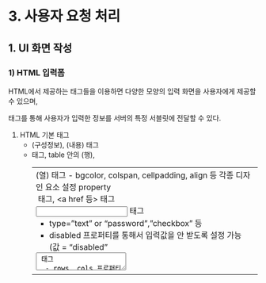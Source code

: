 # 3. 사용자 요청 처리

## 1. UI  화면 작성

### 1) HTML 입력폼

HTML에서 제공하는 태그들을 이용하면 다양한 모양의 입력 화면을 사용자에게 제공할 수 있으며, <form> 태그를 통해 사용자가 입력한 정보를 서버의 특정 서블릿에 전달할 수 있다.

1. HTML 기본 태그
    - <head>(구성정보), <body>(내용) 태그
    - <table> 태그, table 안의 <tr> (행), <td> (열) 태그
        - bgcolor, colspan, cellpadding, align 등 각종 디자인 요소 설정 property
    - <image> 태그, <a href 등> 태그
    - <input> 태그
        - type=”text” or “password”,”checkbox” 등
        - disabled 프로퍼티를 통해서 입력값을 안 받도록 설정 가능 (값 = “disabled”
    - <textarea> 태그
        - rows, cols 프로퍼티를 통해서 크기 설정 가능
        - value 프로퍼티는 따로 없음~!
        - 시작 태그와 종료 태그 사이에 박스 안에 넣고 싶은 텍스트 입력
    - <input> 태그의 radio 타입 (<input type=”radio” value=”...”>)
        - 여러 라디오버튼 중 하나의 버튼만 선택하게 하고 싶으면, 라디오버튼의 name 프로퍼티를 같게 해야 한다.
        - checked=”checked” 속성을 추가하면 디폴트로 선택되어 있는 버튼을 지정할 수 있음
    - <input> 태그 type: “checkbox”
        - 마찬가지로 checked 속성을 지정해서 디폴트로 체크되어 있는 박스(들)을 지정할 수 있음
    - <select> 태그
        - 시작태그와 종료태그 사이에 <option> 태그를 통해서 선택지를 추가할 수 있음.
    - **<input> 태그 type: “button”, “submit”, 그리고 “rest”**
        - button: JavaScript 등으로 event handling을 하지 않으면 값이 전달되지 않는다.
        - submit: submit으로 설정된 버튼을 누르면 값이 form태그에 지정된 곳으로 전달된다.
        - 이 타입들이 제대로 작동하기 위해서는 <form> 태그 안에 위치해야 함!!
    - <form> 태그
        - 구문: <form action=”전달할 곳” method=”get (등)” >
        - submit 타입에 대해서는 action 프로퍼티의 **”URI”**(과 요청 메서드)에 매핑된 서블릿이 서버에 있어야 제대로 된 응답을 받을 수 있음 (없으면 404)
    

## 2) 사용자 요청 처리

**(1) 쿼리 문자열 규칙**

- 쿼리 문자열: name = value 형태로 전달되는 데이터를 쿼리 문자열이라고 한다. start-line이나 message-body에 설정되어 전달된다.
    - name = value형식이며, 여개의 정보를 전달할 경우 &로 연결한다.
    - 데이터가 영문이나 숫자 타입인 경우 바로전달 , 한글과 몇몇 특수기호는 16진수로 변환되어 전달된다.
    - 공백은 +로 변환되어 전달된다.
    

**(2) 요청 처리 메소드**

*사용자가 입력한 정보를 추출하기 위해서는 HttpServletRequest 객체가 제공하는 메소드를 사용해야 한다.*

<추출 메소드>

- getQueryString: 쓸일 업슴
- getParameter(String name) :
    - 이 파라미터는 HTML 문서에서는 input 태그의 name 프로퍼티로 명명되어 있음
- getParameterValues(String name): 멀티초이스가 가능한 것들에 쓰인다.
    - 태그별 파라미터(name 프로퍼티) 설정하는 문법
        - checkbox의 경우 각 선택지의 input 태그에 모두 name 프로퍼티를 추가
        - select의 경우 select 시작 태그에만 name 프로퍼티를 추가

- “파라미터(parameter)”는 마치 키(key)와 같은 것
- value 프로퍼티는 이 키(key)에 매핑된 실질적인 값
    - 예: name=”role”에 매핑된 값 value=”ADMIN”
    
    ```java
    <input type="radio" name="role" value="ADMIN"/>
    ```
    

**(3) 한글 인코딩**

한글은 16진수로 전달되기 때문에 인코딩을 해줘야한다.

```java
// 인코딩 처리
		request.setCharacterEncoding("UTF-8");
```

- 추출하기 전에 HttpServletReuqet의 .setCharacterEncoding(”UTF-8”) 메서드를 통해 인코딩 포맷을 설정해줘야 한다.